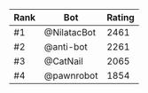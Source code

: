 Rank|Bot|Rating
---|---|---
#1|@NilatacBot|2461
#2|@anti-bot|2261
#3|@CatNail|2065
#4|@pawnrobot|1854
